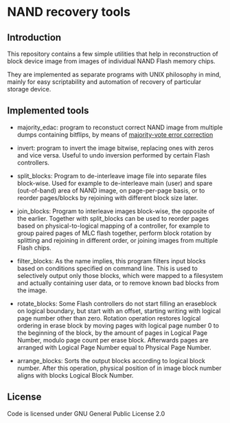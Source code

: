# NAND recovery tools

## Introduction
This repository contains a few simple utilities that help in reconstruction
of block device image from images of individual NAND Flash memory chips.

They are implemented as separate programs with UNIX philosophy in mind,
mainly for easy scriptability and automation of recovery of particular
storage device.

## Implemented tools
* majority\_edac: program to reconstuct correct NAND image from multiple
dumps containing bitflips, by means of
[majority-vote error correction](https://en.wikipedia.org/wiki/Majority_logic_decoding)

* invert: program to invert the image bitwise, replacing ones with zeros
and vice versa. Useful to undo inversion performed by certain Flash controllers.

* split\_blocks: Program to de-interleave image file into separate files block-wise.
Used for example to de-interleave main (user) and spare (out-of-band) area of NAND
image, on page-per-page basis, or to reorder pages/blocks by rejoining with different
block size later.

* join\_blocks: Program to interleave images block-wise, the opposite of the earlier.
Together with split\_blocks can be used to reorder pages based on physical-to-logical
mapping of a controller, for example to group paired pages of MLC flash together, 
perform block rotation by splitting and rejoining in different order, or joining images
from multiple Flash chips.

* filter\_blocks: As the name implies, this program filters input blocks based on
conditions specified on command line. This is used to selectively output only those blocks,
which were mapped to a filesystem and actually containing user data, or to remove known
bad blocks from the image.

* rotate\_blocks: Some Flash controllers do not start filling an eraseblock on logical boundary,
but start with an offset, starting writing with logical page number other than zero.
Rotation operation restores logical ordering in erase block by moving pages with logical page number 0
to the beginning of the block, by the amount of pages in Logical Page Number, modulo page count per
erase block. Afterwards pages are arranged with Logical Page Number equal to Physical Page Number. 

* arrange\_blocks: Sorts the output blocks according to logical block number. After this operation,
physical position of in image block number aligns with blocks Logical Block Number.

## License

Code is licensed under GNU General Public License 2.0
